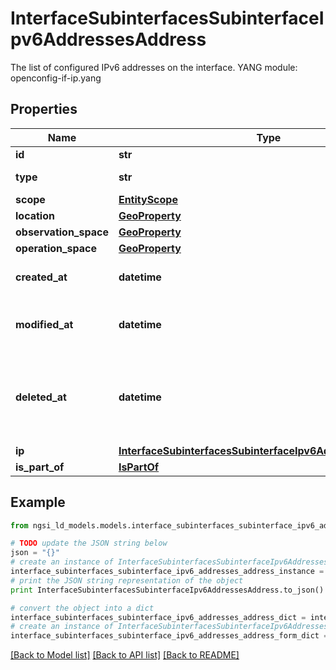 # InterfaceSubinterfacesSubinterfaceIpv6AddressesAddress

The list of configured IPv6 addresses on the interface.  YANG module: openconfig-if-ip.yang 

## Properties

Name | Type | Description | Notes
------------ | ------------- | ------------- | -------------
**id** | **str** | Entity id.  | [optional] 
**type** | **str** | NGSI-LD Entity identifier. It has to be InterfaceSubinterfacesSubinterfaceIpv6AddressesAddress. | [default to 'InterfaceSubinterfacesSubinterfaceIpv6AddressesAddress']
**scope** | [**EntityScope**](EntityScope.md) |  | [optional] 
**location** | [**GeoProperty**](GeoProperty.md) |  | [optional] 
**observation_space** | [**GeoProperty**](GeoProperty.md) |  | [optional] 
**operation_space** | [**GeoProperty**](GeoProperty.md) |  | [optional] 
**created_at** | **datetime** | Is defined as the temporal Property at which the Entity, Property or Relationship was entered into an NGSI-LD system.  | [optional] [readonly] 
**modified_at** | **datetime** | Is defined as the temporal Property at which the Entity, Property or Relationship was last modified in an NGSI-LD system, e.g. in order to correct a previously entered incorrect value.  | [optional] [readonly] 
**deleted_at** | **datetime** | Is defined as the temporal Property at which the Entity, Property or Relationship was deleted from an NGSI-LD system.  Entity deletion timestamp. See clause 4.8 It is only used in notifications reporting deletions and in the Temporal Representation of Entities (clause 4.5.6), Properties (clause 4.5.7), Relationships (clause 4.5.8) and LanguageProperties (clause 5.2.32).  | [optional] [readonly] 
**ip** | [**InterfaceSubinterfacesSubinterfaceIpv6AddressesAddressIp**](InterfaceSubinterfacesSubinterfaceIpv6AddressesAddressIp.md) |  | [optional] 
**is_part_of** | [**IsPartOf**](IsPartOf.md) |  | 

## Example

```python
from ngsi_ld_models.models.interface_subinterfaces_subinterface_ipv6_addresses_address import InterfaceSubinterfacesSubinterfaceIpv6AddressesAddress

# TODO update the JSON string below
json = "{}"
# create an instance of InterfaceSubinterfacesSubinterfaceIpv6AddressesAddress from a JSON string
interface_subinterfaces_subinterface_ipv6_addresses_address_instance = InterfaceSubinterfacesSubinterfaceIpv6AddressesAddress.from_json(json)
# print the JSON string representation of the object
print InterfaceSubinterfacesSubinterfaceIpv6AddressesAddress.to_json()

# convert the object into a dict
interface_subinterfaces_subinterface_ipv6_addresses_address_dict = interface_subinterfaces_subinterface_ipv6_addresses_address_instance.to_dict()
# create an instance of InterfaceSubinterfacesSubinterfaceIpv6AddressesAddress from a dict
interface_subinterfaces_subinterface_ipv6_addresses_address_form_dict = interface_subinterfaces_subinterface_ipv6_addresses_address.from_dict(interface_subinterfaces_subinterface_ipv6_addresses_address_dict)
```
[[Back to Model list]](../README.md#documentation-for-models) [[Back to API list]](../README.md#documentation-for-api-endpoints) [[Back to README]](../README.md)


